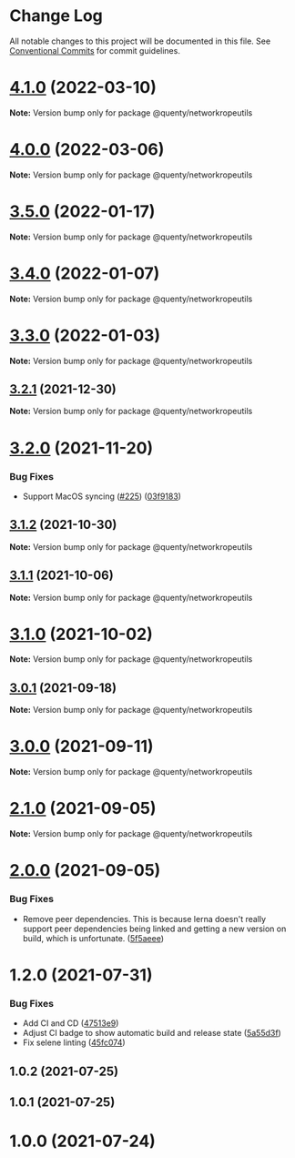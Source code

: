 # Change Log

All notable changes to this project will be documented in this file.
See [Conventional Commits](https://conventionalcommits.org) for commit guidelines.

# [4.1.0](https://github.com/Quenty/NevermoreEngine/compare/@quenty/networkropeutils@4.0.0...@quenty/networkropeutils@4.1.0) (2022-03-10)

**Note:** Version bump only for package @quenty/networkropeutils





# [4.0.0](https://github.com/Quenty/NevermoreEngine/compare/@quenty/networkropeutils@3.5.0...@quenty/networkropeutils@4.0.0) (2022-03-06)

**Note:** Version bump only for package @quenty/networkropeutils





# [3.5.0](https://github.com/Quenty/NevermoreEngine/compare/@quenty/networkropeutils@3.4.0...@quenty/networkropeutils@3.5.0) (2022-01-17)

**Note:** Version bump only for package @quenty/networkropeutils





# [3.4.0](https://github.com/Quenty/NevermoreEngine/compare/@quenty/networkropeutils@3.3.0...@quenty/networkropeutils@3.4.0) (2022-01-07)

**Note:** Version bump only for package @quenty/networkropeutils





# [3.3.0](https://github.com/Quenty/NevermoreEngine/compare/@quenty/networkropeutils@3.2.1...@quenty/networkropeutils@3.3.0) (2022-01-03)

**Note:** Version bump only for package @quenty/networkropeutils





## [3.2.1](https://github.com/Quenty/NevermoreEngine/compare/@quenty/networkropeutils@3.2.0...@quenty/networkropeutils@3.2.1) (2021-12-30)

**Note:** Version bump only for package @quenty/networkropeutils





# [3.2.0](https://github.com/Quenty/NevermoreEngine/compare/@quenty/networkropeutils@3.1.2...@quenty/networkropeutils@3.2.0) (2021-11-20)


### Bug Fixes

* Support MacOS syncing ([#225](https://github.com/Quenty/NevermoreEngine/issues/225)) ([03f9183](https://github.com/Quenty/NevermoreEngine/commit/03f918392c6a5bdd33f8a17c38de371d1e06c67a))





## [3.1.2](https://github.com/Quenty/NevermoreEngine/compare/@quenty/networkropeutils@3.1.1...@quenty/networkropeutils@3.1.2) (2021-10-30)

**Note:** Version bump only for package @quenty/networkropeutils





## [3.1.1](https://github.com/Quenty/NevermoreEngine/compare/@quenty/networkropeutils@3.1.0...@quenty/networkropeutils@3.1.1) (2021-10-06)

**Note:** Version bump only for package @quenty/networkropeutils





# [3.1.0](https://github.com/Quenty/NevermoreEngine/compare/@quenty/networkropeutils@3.0.1...@quenty/networkropeutils@3.1.0) (2021-10-02)

**Note:** Version bump only for package @quenty/networkropeutils





## [3.0.1](https://github.com/Quenty/NevermoreEngine/compare/@quenty/networkropeutils@3.0.0...@quenty/networkropeutils@3.0.1) (2021-09-18)

**Note:** Version bump only for package @quenty/networkropeutils





# [3.0.0](https://github.com/Quenty/NevermoreEngine/compare/@quenty/networkropeutils@2.1.0...@quenty/networkropeutils@3.0.0) (2021-09-11)

**Note:** Version bump only for package @quenty/networkropeutils





# [2.1.0](https://github.com/Quenty/NevermoreEngine/compare/@quenty/networkropeutils@2.0.0...@quenty/networkropeutils@2.1.0) (2021-09-05)

**Note:** Version bump only for package @quenty/networkropeutils





# [2.0.0](https://github.com/Quenty/NevermoreEngine/compare/@quenty/networkropeutils@1.2.0...@quenty/networkropeutils@2.0.0) (2021-09-05)


### Bug Fixes

* Remove peer dependencies. This is because lerna doesn't really support peer dependencies being linked and getting a new version on build, which is unfortunate. ([5f5aeee](https://github.com/Quenty/NevermoreEngine/commit/5f5aeeea8de9975435309e53679f0ef7064f9dd0))





# 1.2.0 (2021-07-31)


### Bug Fixes

* Add CI and CD ([47513e9](https://github.com/Quenty/NevermoreEngine/commit/47513e9b568162707534af132396dd8756947dd3))
* Adjust CI badge to show automatic build and release state ([5a55d3f](https://github.com/Quenty/NevermoreEngine/commit/5a55d3f19bf8d66a760d67da9b56ed47fab74656))
* Fix selene linting ([45fc074](https://github.com/Quenty/NevermoreEngine/commit/45fc07489ee59127ac6582689f19a0e87c1e5b5a))



## 1.0.2 (2021-07-25)



## 1.0.1 (2021-07-25)



# 1.0.0 (2021-07-24)
